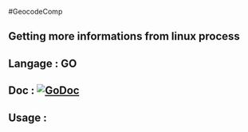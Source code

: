 #GeocodeComp

## Getting more informations from linux process
## Langage : GO

## Doc : [![GoDoc](https://godoc.org/github.com/communaute-cimi/linuxproc?status.svg)](https://godoc.org/github.com/communaute-cimi/linuxproc)

## Usage : 


